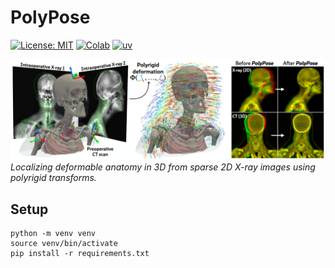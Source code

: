 # PolyPose

<!-- [![Paper shield](https://img.shields.io/badge/arXiv-2503.16309-red.svg)](https://arxiv.org/abs/2503.16309) -->
[![License: MIT](https://img.shields.io/badge/License-MIT-blue.svg)](LICENSE)
<a href="https://colab.research.google.com/drive/1hzYpjoVjGUF-nvhF_p0fMKCJPbrmUtUl?usp=sharing"><img alt="Colab" src="https://colab.research.google.com/assets/colab-badge.svg"></a>
[![uv](https://img.shields.io/endpoint?url=https://raw.githubusercontent.com/astral-sh/uv/main/assets/badge/v0.json)](https://github.com/astral-sh/uv)


![PolyPose](.github/image.png)
*Localizing deformable anatomy in 3D from sparse 2D X-ray images using polyrigid transforms.*

## Setup

```
python -m venv venv
source venv/bin/activate
pip install -r requirements.txt
```
